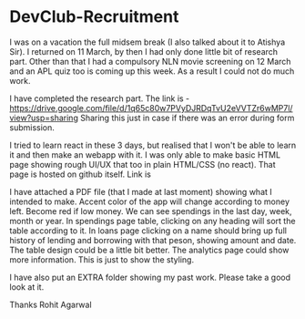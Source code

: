 # DevClub-Recruitment

I was on a vacation the full midsem break (I also talked about it to Atishya Sir). I returned on 11 March, by then I had only done little bit of research part. Other than that I had a compulsory NLN movie screening on 12 March and an APL quiz too is coming up this week. As a result I could not do much work.

I have completed the research part. The link is - https://drive.google.com/file/d/1q65c80w7PVyDJRDqTvU2eVVTZr6wMP7l/view?usp=sharing Sharing this just in case if there was an error during form submission.

I tried to learn react in these 3 days, but realised that I won't be able to learn it and then make an webapp with it.
I was only able to make basic HTML page showing rough UI/UX that too in plain HTML/CSS (no react).
That page is hosted on github itself. Link is 

I have attached a PDF file (that I made at last moment) showing what I intended to make.
Accent color of the app will change according to money left. Become red if low money.
We can see spendings in the last day, week, month or year.
In spendings page table, clicking on any heading will sort the table according to it.
In loans page clicking on a name should bring up full history of lending and borrowing with that peson, showing amount and date.
The table design could be a little bit better.
The analytics page could show more information. This is just to show the styling.

I have also put an EXTRA folder showing my past work. Please take a good look at it.

Thanks
Rohit Agarwal
